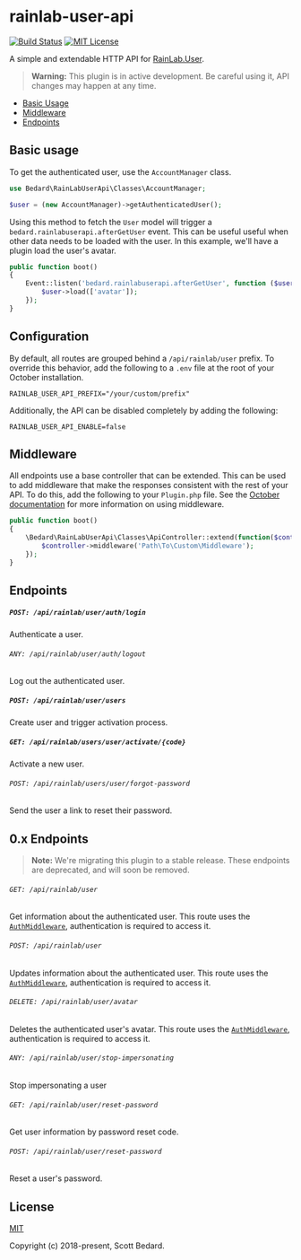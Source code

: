 # rainlab-user-api

[![Build Status](https://img.shields.io/circleci/build/github/scottbedard/rainlab-user-api)](https://circleci.com/gh/scottbedard/rainlab-user-api)
[![MIT License](https://img.shields.io/badge/license-MIT-blue.svg)](https://github.com/scottbedard/rainlab-user-api/blob/master/LICENSE)

A simple and extendable HTTP API for [RainLab.User](https://github.com/rainlab/user-plugin).

> **Warning:** This plugin is in active development. Be careful using it, API changes may happen at any time.

- [Basic Usage](#basic-usage)
- [Middleware](#middleware)
- [Endpoints](#endpoints)

## Basic usage

To get the authenticated user, use the `AccountManager` class.

```php
use Bedard\RainLabUserApi\Classes\AccountManager;

$user = (new AccountManager)->getAuthenticatedUser();
```

Using this method to fetch the `User` model will trigger a `bedard.rainlabuserapi.afterGetUser` event. This can be useful useful when other data needs to be loaded with the user. In this example, we'll have a plugin load the user's avatar.

```php
public function boot()
{
    Event::listen('bedard.rainlabuserapi.afterGetUser', function ($user) {
        $user->load(['avatar']);
    });
}
```

## Configuration

By default, all routes are grouped behind a `/api/rainlab/user` prefix. To override this behavior, add the following to a `.env` file at the root of your October installation.

```
RAINLAB_USER_API_PREFIX="/your/custom/prefix"
```

Additionally, the API can be disabled completely by adding the following:

```
RAINLAB_USER_API_ENABLE=false
```

## Middleware

All endpoints use a base controller that can be extended. This can be used to add middleware that make the responses consistent with the rest of your API. To do this, add the following to your `Plugin.php` file. See the [October documentation](https://octobercms.com/docs/plugin/registration#registering-middleware) for more information on using middleware.

```php
public function boot()
{
    \Bedard\RainLabUserApi\Classes\ApiController::extend(function($controller) {
        $controller->middleware('Path\To\Custom\Middleware');
    });
}
```

## Endpoints

##### `POST: /api/rainlab/user/auth/login`

Authenticate a user.

###### `ANY: /api/rainlab/user/auth/logout`

Log out the authenticated user.

##### `POST: /api/rainlab/user/users`

Create user and trigger activation process.

##### `GET: /api/rainlab/users/user/activate/{code}`

Activate a new user.

###### `POST: /api/rainlab/users/user/forgot-password`

Send the user a link to reset their password.

## 0.x Endpoints

> **Note:** We're migrating this plugin to a stable release. These endpoints are deprecated, and will soon be removed.

###### `GET: /api/rainlab/user`

Get information about the authenticated user. This route uses the [`AuthMiddleware`](https://github.com/rainlab/user-plugin/blob/master/classes/AuthMiddleware.php), authentication is required to access it.

###### `POST: /api/rainlab/user`

Updates information about the authenticated user. This route uses the [`AuthMiddleware`](https://github.com/rainlab/user-plugin/blob/master/classes/AuthMiddleware.php), authentication is required to access it.

###### `DELETE: /api/rainlab/user/avatar`

Deletes the authenticated user's avatar. This route uses the [`AuthMiddleware`](https://github.com/rainlab/user-plugin/blob/master/classes/AuthMiddleware.php), authentication is required to access it.

###### `ANY: /api/rainlab/user/stop-impersonating`

Stop impersonating a user

###### `GET: /api/rainlab/user/reset-password`

Get user information by password reset code.

###### `POST: /api/rainlab/user/reset-password`

Reset a user's password.

## License

[MIT](https://github.com/scottbedard/rainlab-user-api/blob/master/LICENSE)

Copyright (c) 2018-present, Scott Bedard.
